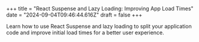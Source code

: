 +++
title = "React Suspense and Lazy Loading: Improving App Load Times"
date = "2024-09-04T09:46:44.616Z"
draft = false
+++

Learn how to use React Suspense and lazy loading to split your application code and improve initial load times for a better user experience.
        